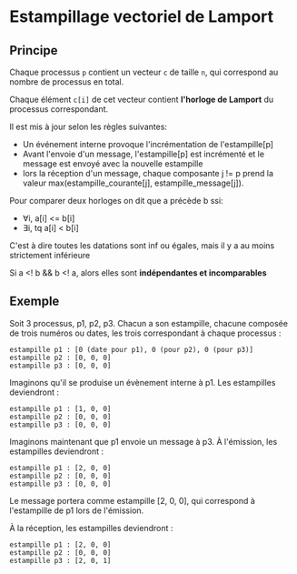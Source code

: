 # Estampillage vectoriel de Lamport

## Principe

Chaque processus `p` contient un vecteur `c` de taille `n`, qui correspond au nombre de processus en total.

Chaque élément `c[i]` de cet vecteur contient **l'horloge de Lamport** du processus correspondant.

Il est mis à jour selon les règles suivantes:
* Un événement interne provoque l'incrémentation de l'estampille[p]
* Avant l'envoie d'un message, l'estampille[p] est incrémenté et le message est envoyé avec la nouvelle estampille
* lors la réception d'un message, chaque composante j != p prend la valeur max(estampille_courante[j], estampille_message[j]).

Pour comparer deux horloges on dit que a précède b ssi:
* $\forall$i, a[i] <= b[i]
* $\exists$i, tq a[i] < b[i]

C'est à dire toutes les datations sont inf ou égales, mais il y a au moins strictement inférieure

Si a <! b && b <! a, alors elles sont **indépendantes et incomparables**

## Exemple

Soit 3 processus, p1, p2, p3. Chacun a son estampille, chacune composée de trois numéros ou dates, les trois correspondant à chaque processus :

```
estampille p1 : [0 (date pour p1), 0 (pour p2), 0 (pour p3)]
estampille p2 : [0, 0, 0]
estampille p3 : [0, 0, 0]
```
Imaginons qu'il se produise un évènement interne à p1. Les estampilles deviendront :
```
estampille p1 : [1, 0, 0]
estampille p2 : [0, 0, 0]
estampille p3 : [0, 0, 0]
```
Imaginons maintenant que p1 envoie un message à p3. À l'émission, les estampilles deviendront :
```
estampille p1 : [2, 0, 0]
estampille p2 : [0, 0, 0]
estampille p3 : [0, 0, 0]
```
Le message portera comme estampille [2, 0, 0], qui correspond à l'estampille de p1 lors de l'émission.

À la réception, les estampilles deviendront :
```
estampille p1 : [2, 0, 0]
estampille p2 : [0, 0, 0]
estampille p3 : [2, 0, 1]
```
